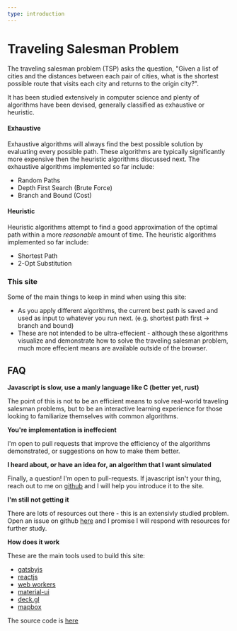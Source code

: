 ```yaml
---
type: introduction
---
```


# Traveling Salesman Problem

The traveling salesman problem (TSP) asks the question, "Given a list of cities and the distances between each pair of cities, what is the shortest possible route that visits each city and returns to the origin city?".

It has been studied extensively in computer science and plenty of algorithms have been devised, generally classified as exhaustive or heuristic.

#### Exhaustive
          
Exhaustive algorithms will always find the best possible solution by evaluating every possible path. These algorithms are typically significantly more expensive then the heuristic algorithms discussed next. The exhaustive algorithms implemented so far include:
  - Random Paths
  - Depth First Search (Brute Force)
  - Branch and Bound (Cost)

#### Heuristic

Heuristic algorithms attempt to find a good approximation of the optimal path within a more <i>reasonable</i> amount of time. The heuristic algorithms implemented so far include:
  - Shortest Path
  - 2-Opt Substitution

### This site

Some of the main things to keep in mind when using this site:
  - As you apply different algorithms, the current best path is saved and used as input to whatever you run next. (e.g. shortest path first -> branch and bound)
  - These are not intended to be ultra-effecient - although these algorithms visualize and demonstrate how to solve the traveling salesman problem, much more effecient means are available outside of the browser.

## FAQ

**Javascript is slow, use a manly language like C (better yet, rust)**

The point of this is not to be an efficient means to solve real-world traveling salesman problems, but to be an interactive learning experience for those looking to familiarize themselves with common algorithms.

**You're implementation is ineffecient**

I'm open to pull requests that improve the efficiency of the algorithms demonstrated, or suggestions on how to make them better.

**I heard about, or have an idea for, an algorithm that I want simulated**

Finally, a question! I'm open to pull-requests. If javascript isn't your thing, reach out to me on [github](https://github.com/jhackshaw/tspvis) and I will help you introduce it to the site.

**I'm still not getting it**

There are lots of resources out there - this is an extensivly studied problem. Open an issue on github [here](https://github.com/jhackshaw/tspvis/issues) and I promise I will respond with resources for further study.

**How does it work**

These are the main tools used to build this site:

   - [gatsbyjs](https://www.gatsbyjs.org)
   - [reactjs](https://reactjs.org)
   - [web workers](https://developer.mozilla.org/en-US/docs/Web/API/Web_Workers_API)
   - [material-ui](https://material-ui.com/)
   - [deck.gl](https://deck.gl/#/)
   - [mapbox](https://www.mapbox.com/)

The source code is [here](https://github.com/jhackshaw/tspvis)